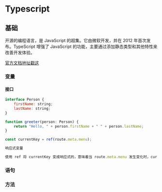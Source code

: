 # Typescript

## 基础
开源的编程语言，是 JavaScript 的超集。它由微软开发，并在 2012 年首次发布。TypeScript 增强了 JavaScript 的功能，主要通过添加静态类型和其他特性来改善开发体验。

[官方文档地址戳这](https://www.tslang.cn/index.html)

### 变量

#### 接口
```js
interface Person {
    firstName: string;
    lastName: string;
}

function greeter(person: Person) {
    return "Hello, " + person.firstName + " " + person.lastName;
}
```

```js
const currentKey = ref(route.meta.menu);

响应式变量

使用 ref 将 currentKey 变成响应式的，意味着当 route.meta.menu 发生变化时，currentKey.value 会自动更新，Vue 会跟踪这种变化并更新相关的视图或逻辑。
```

### 语句

### 方法